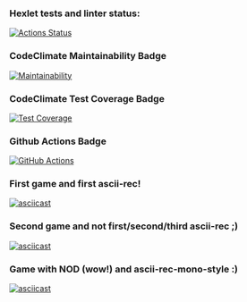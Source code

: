 ### Hexlet tests and linter status:
[![Actions Status](https://github.com/Julia-Tisa/frontend-project-lvl1/workflows/hexlet-check/badge.svg)](https://github.com/Julia-Tisa/frontend-project-lvl1/actions)
### CodeClimate Maintainability Badge
[![Maintainability](https://api.codeclimate.com/v1/badges/a99a88d28ad37a79dbf6/maintainability)](https://codeclimate.com/github/codeclimate/codeclimate/maintainability)
### CodeClimate Test Coverage Badge
[![Test Coverage](https://api.codeclimate.com/v1/badges/a99a88d28ad37a79dbf6/test_coverage)](https://codeclimate.com/github/codeclimate/codeclimate/test_coverage)
### Github Actions Badge 
[![GitHub Actions](https://github.com/Julia-Tisa/frontend-project-lvl1/actions/workflows/github-actions-demo.yml/badge.svg?branch=main)](https://github.com/Julia-Tisa/frontend-project-lvl1/actions/workflows/github-actions-demo.yml)
### First game and first ascii-rec!
[![asciicast](https://asciinema.org/a/NHjj9Nil2DQDjc3R2DY8LTTzm.svg)](https://asciinema.org/a/NHjj9Nil2DQDjc3R2DY8LTTzm)
### Second game and not first/second/third ascii-rec ;)
[![asciicast](https://asciinema.org/a/Edfr40ayWjCL70wUyarrOfLfE.svg)](https://asciinema.org/a/Edfr40ayWjCL70wUyarrOfLfE)
### Game with NOD (wow!) and ascii-rec-mono-style :)
[![asciicast](https://asciinema.org/a/F5lPriUjdN3VIA02EIJD8qCiq.svg)](https://asciinema.org/a/F5lPriUjdN3VIA02EIJD8qCiq)
